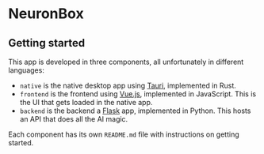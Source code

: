 # NeuronBox

## Getting started

This app is developed in three components, all unfortunately in different languages:

- `native` is the native desktop app using [Tauri](https://tauri.app/), implemented in Rust.
- `frontend` is the frontend using [Vue.js](https://vuejs.org/), implemented in JavaScript. This is the UI that gets loaded in the native app.
- `backend` is the backend a [Flask](https://flask.palletsprojects.com/) app, implemented in Python. This hosts an API that does all the AI magic.

Each component has its own `README.md` file with instructions on getting started.
